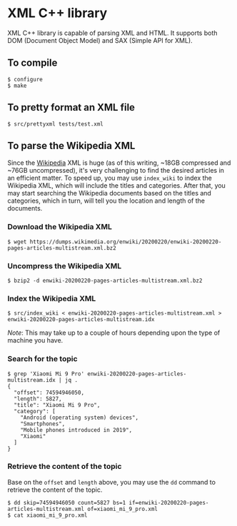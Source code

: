 # XML C++ library

XML C++ library is capable of parsing XML and HTML.  It supports both
DOM (Document Object Model) and SAX (Simple API for XML).

## To compile

```
$ configure
$ make
```

## To pretty format an XML file

```
$ src/prettyxml tests/test.xml
```

## To parse the Wikipedia XML

Since the [Wikipedia](https://www.wikipedia.org/) XML is huge (as of
this writing, ~18GB compressed and ~76GB uncompressed), it's very
challenging to find the desired articles in an efficient matter.  To
speed up, you may use `index_wiki` to index the Wikipedia XML, which
will include the titles and categories.  After that, you may start
searching the Wikipedia documents based on the titles and categories,
which in turn, will tell you the location and length of the documents.

### Download the Wikipedia XML

```
$ wget https://dumps.wikimedia.org/enwiki/20200220/enwiki-20200220-pages-articles-multistream.xml.bz2
```

### Uncompress the Wikipedia XML

```
$ bzip2 -d enwiki-20200220-pages-articles-multistream.xml.bz2
```

### Index the Wikipedia XML

```
$ src/index_wiki < enwiki-20200220-pages-articles-multistream.xml > enwiki-20200220-pages-articles-multistream.idx
```

*Note*: This may take up to a couple of hours depending upon the type of
machine you have.

### Search for the topic

```
$ grep 'Xiaomi Mi 9 Pro' enwiki-20200220-pages-articles-multistream.idx | jq .
{
  "offset": 74594946050,
  "length": 5827,
  "title": "Xiaomi Mi 9 Pro",
  "category": [
    "Android (operating system) devices",
    "Smartphones",
    "Mobile phones introduced in 2019",
    "Xiaomi"
  ]
}
```

### Retrieve the content of the topic

Base on the `offset` and `length` above, you may use the `dd` command
to retrieve the content of the topic.

```
$ dd skip=74594946050 count=5827 bs=1 if=enwiki-20200220-pages-articles-multistream.xml of=xiaomi_mi_9_pro.xml
$ cat xiaomi_mi_9_pro.xml
```
